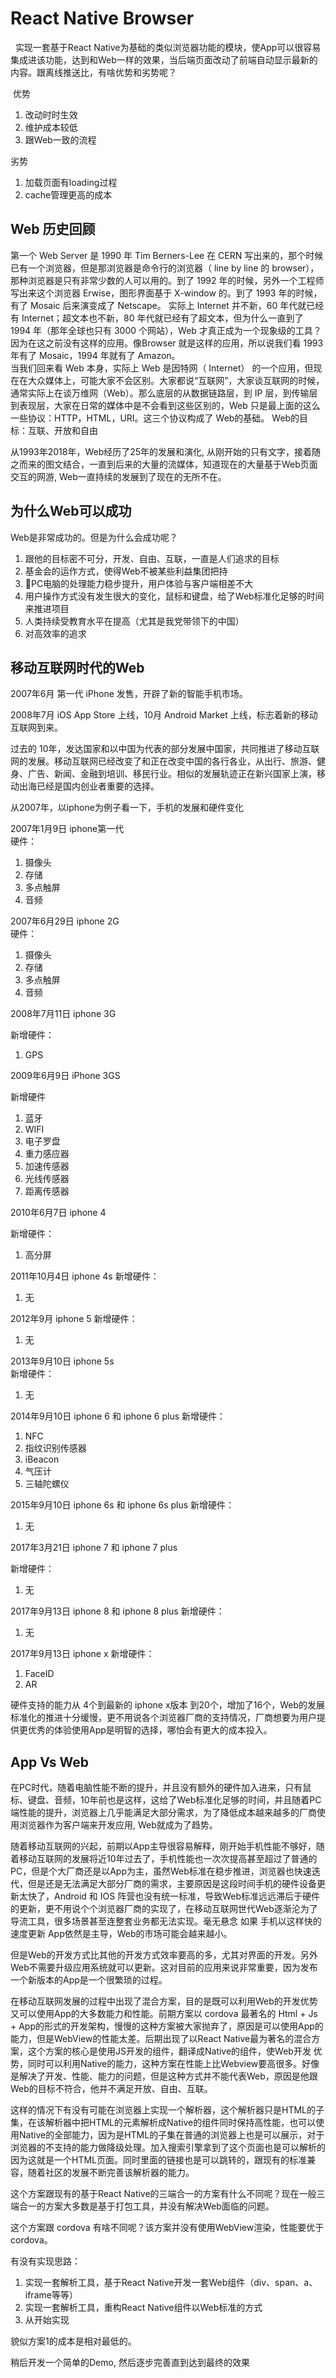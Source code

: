 # React Native Browser
  
 实现一套基于React Native为基础的类似浏览器功能的模块，使App可以很容易集成进该功能，达到和Web一样的效果，当后端页面改动了前端自动显示最新的内容。跟离线推送比，有啥优势和劣势呢？    

  优势    
  1. 改动时时生效
  2. 维护成本较低      
  3. 跟Web一致的流程

  劣势
  1. 加载页面有loading过程
  2. cache管理更高的成本

## Web 历史回顾  

第一个 Web Server 是 1990 年 Tim Berners-Lee 在 CERN 写出来的，那个时候已有一个浏览器，但是那浏览器是命令行的浏览器（ line by line 的 browser），那种浏览器是只有非常少数的人可以用的。到了 1992 年的时候，另外一个工程师写出来这个浏览器 Erwise，图形界面基于 X-window 的。到了 1993 年的时候，有了 Mosaic 后来演变成了 Netscape。
实际上 Internet 并不新，60 年代就已经有 Internet；超文本也不新，80 年代就已经有了超文本，但为什么一直到了 1994 年（那年全球也只有 3000 个网站），Web 才真正成为一个现象级的工具？因为在这之前没有这样的应用。像Browser 就是这样的应用，所以说我们看 1993 年有了 Mosaic，1994 年就有了 Amazon。    
当我们回来看 Web 本身，实际上 Web 是因特网（ Internet） 的一个应用，但现在在大众媒体上，可能大家不会区别。大家都说“互联网”，大家谈互联网的时候，通常实际上在谈万维网（Web）。那么底层的从数据链路层，到 IP 层，到传输层到表现层，大家在日常的媒体中是不会看到这些区别的，Web 只是最上面的这么一些协议：HTTP，HTML，URI。这三个协议构成了 Web的基础。
Web的目标：互联、开放和自由

从1993年2018年，Web经历了25年的发展和演化, 从刚开始的只有文字，接着随之而来的图文结合，一直到后来的大量的流媒体，知道现在的大量基于Web页面交互的网游, Web一直持续的发展到了现在的无所不在。

## 为什么Web可以成功
Web是非常成功的。但是为什么会成功呢？
1. 跟他的目标密不可分，开发、自由、互联，一直是人们追求的目标
2. 基金会的运作方式，使得Web不被某些利益集团把持
3. PC电脑的处理能力稳步提升，用户体验与客户端相差不大
4. 用户操作方式没有发生很大的变化，鼠标和键盘，给了Web标准化足够的时间来推进项目
5. 人类持续受教育水平在提高（尤其是我党带领下的中国） 
7. 对高效率的追求

## 移动互联网时代的Web
2007年6月 第一代 iPhone 发售，开辟了新的智能手机市场。

2008年7月 iOS App Store 上线，10月 Android Market 上线，标志着新的移动互联网到来。

过去的 10年，发达国家和以中国为代表的部分发展中国家，共同推进了移动互联网的发展。移动互联网已经改变了和正在改变中国的各行各业，从出行、旅游、健身、广告、新闻、金融到培训、移民行业。相似的发展轨迹正在新兴国家上演，移动出海已经是国内创业者重要的选择。

从2007年，以iphone为例子看一下，手机的发展和硬件变化

2007年1月9日 iphone第一代    
硬件：
1. 摄像头
2. 存储
3. 多点触屏
4. 音频

2007年6月29日 iphone 2G    
硬件：
1. 摄像头
2. 存储
3. 多点触屏
4. 音频

2008年7月11日 iphone 3G    

新增硬件：
1. GPS

2009年6月9日  iPhone 3GS    

新增硬件
1. 蓝牙
2. WIFI
3. 电子罗盘
4. 重力感应器
5. 加速传感器
6. 光线传感器
7. 距离传感器

2010年6月7日 iphone 4

新增硬件：
1. 高分屏

2011年10月4日 iphone 4s
新增硬件：
1. 无

2012年9月 iphone 5 
新增硬件：
1. 无

2013年9月10日 iphone 5s  
新增硬件：
1. 无

2014年9月10日 iphone 6 和 iphone 6 plus
新增硬件：
1. NFC
2. 指纹识别传感器
3. iBeacon
4. 气压计
5. 三轴陀螺仪

2015年9月10日 iphone 6s 和 iphone 6s plus
新增硬件：
1. 无

2017年3月21日 iphone 7 和 iphone 7 plus

新增硬件：
1. 无

2017年9月13日 iphone 8 和 iphone 8 plus
新增硬件：
1. 无

2017年9月13日 iphone x
新增硬件：
1. FaceID
2. AR

硬件支持的能力从 4个到最新的 iphone x版本 到20个，增加了16个，Web的发展标准化的推进十分缓慢，更不用说各个浏览器厂商的支持情况，厂商想要为用户提供更优秀的体验使用App是明智的选择，哪怕会有更大的成本投入。

## App Vs Web

在PC时代，随着电脑性能不断的提升，并且没有额外的硬件加入进来，只有鼠标、键盘、音频，10年前也是这样，这给了Web标准化足够的时间，并且随着PC端性能的提升，浏览器上几乎能满足大部分需求，为了降低成本越来越多的厂商使用浏览器作为客户端来开发应用, Web就成为了趋势。

随着移动互联网的兴起，前期以App主导很容易解释，刚开始手机性能不够好，随着移动互联网的发展将近10年过去了，手机性能也一次次提高甚至超过了普通的PC，但是个大厂商还是以App为主，虽然Web标准在稳步推进，浏览器也快速迭代，但是还是无法满足大部分厂商的需求，主要原因是这段时间手机的硬件设备更新太快了，Android 和 IOS 阵营也没有统一标准，导致Web标准远远滞后于硬件的更新，更不用说个个浏览器厂商的实现了，在移动互联网世代Web逐渐沦为了导流工具，很多场景甚至连整套业务都无法实现。毫无悬念 如果 手机以这样快的速度更新 App依然是主导，Web的市场可能会越来越小。

但是Web的开发方式比其他的开发方式效率要高的多，尤其对界面的开发。另外Web不需要升级应用系统就可以更新。这对目前的应用来说非常重要，因为发布一个新版本的App是一个很繁琐的过程。

在移动互联网发展的过程中出现了混合方案，目的是既可以利用Web的开发优势又可以使用App的大多数能力和性能。前期方案以 cordova 最著名的 Html + Js + App的形式的开发架构，慢慢的这种方案被大家抛弃了，原因是可以使用App的能力，但是WebView的性能太差。后期出现了以React Native最为著名的混合方案，这个方案的核心是使用JS开发的组件，翻译成Native的组件，使Web开发
优势，同时可以利用Native的能力，这种方案在性能上比Webview要高很多。好像是解决了开发、性能、能力的问题，但是这种方式并不能代表Web，原因是他跟Web的目标不符合，他并不满足开放、自由、互联。

这样的情况下有没有可能在浏览器上实现一个解析器，这个解析器只是HTML的子集，在该解析器中把HTML的元素解析成Native的组件同时保持高性能，也可以使用Native的全部能力，因为是HTML的子集在普通的浏览器上也是可以展示，对于浏览器的不支持的能力做降级处理。加入搜索引擎拿到了这个页面也是可以解析的因为这就是一个HTML页面。同时里面的链接也是可以跳转的，跟现有的标准兼容，随着社区的发展不断完善该解析器的能力。

这个方案跟现有的基于React Native的三端合一的方案有什么不同呢？现在一般三端合一的方案大多数是基于打包工具，并没有解决Web面临的问题。

这个方案跟 cordova 有啥不同呢？该方案并没有使用WebView渲染，性能要优于 cordova。

有没有实现思路：
1. 实现一套解析工具，基于React Native开发一套Web组件（div、span、a、iframe等等）
2. 实现一套解析工具，重构React Native组件以Web标准的方式
3. 从开始实现

貌似方案1的成本是相对最低的。

稍后开发一个简单的Demo, 然后逐步完善直到达到最终的效果
